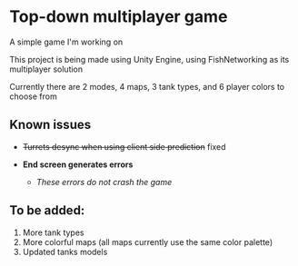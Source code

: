 # Top-down multiplayer game

A simple game I'm working on

This project is being made using Unity Engine, using FishNetworking as its multiplayer solution

Currently there are 2 modes, 4 maps, 3 tank types, and 6 player colors to choose from

## Known issues

-  ~~Turrets desync when using client side prediction~~ fixed

 - **End screen generates errors**
    - *These errors do not crash the game*
    
## To be added:

1. More tank types
2. More colorful maps (all maps currently use the same color palette)
3. Updated tanks models

